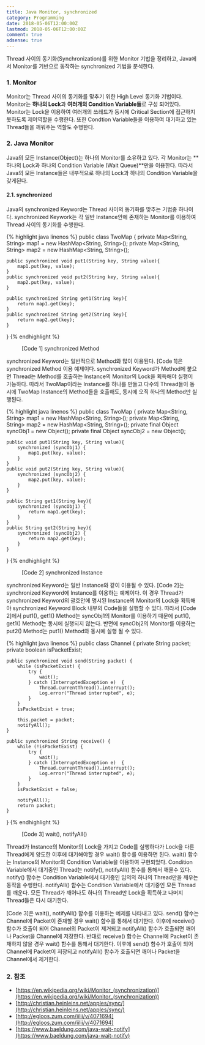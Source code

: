 ```yaml
---
title: Java Monitor, synchronized
category: Programming
date: 2018-05-06T12:00:00Z
lastmod: 2018-05-06T12:00:00Z
comment: true
adsense: true
---
```


Thread 사이의 동기화(Synchronization)를 위한 Monitor 기법을 정리하고, Java에서 Monitor를 기반으로 동작하는 synchronized 기법을 분석한다.

### 1. Monitor

Monitor는 Thread 사이의 동기화를 맞추기 위한 High Level 동기화 기법이다. Monitor는 **하나의 Lock**과 **여러개의 Condition Variable들**로 구성 되어있다. Monitor는 Lock을 이용하여 여러개의 쓰레드가 동시에 Critical Section에 접근하지 못하도록 제어역할을 수행한다. 또한 Condtion Variable들을 이용하여 대기하고 있는 Thread들을 깨워주는 역할도 수행한다.

### 2. Java Monitor

Java의 모든 Instance(Object)는 하나의 Monitor를 소유하고 있다. 각 Monitor는 **하나의 Lock과 하나의 Condition Variable (Wait Queue)**만을 이용한다. 따라서 Java의 모든 Instance들은 내부적으로 하나의 Lock과 하나의 Condition Variable을 갖게된다.

#### 2.1. synchronized

Java의 synchronized Keyword는 Thread 사이의 동기화를 맞추는 기법중 하나이다. synchronized Keywork는 각 일반 Instance안에 존재하는 Monitor를 이용하여 Thread 사이의 동기화를 수행한다.

{% highlight java linenos %}
public class TwoMap {
    private Map<String, String> map1 = new HashMap<String, String>();
    private Map<String, String> map2 = new HashMap<String, String>();
    
    public synchronized void put1(String key, String value){
        map1.put(key, value);
    }
    public synchronized void put2(String key, String value){
        map2.put(key, value);
    }
    
    public synchronized String get1(String key){
        return map1.get(key);
    }
    public synchronized String get2(String key){
        return map2.get(key);
    }
}
{% endhighlight %}
<figure>
<figcaption class="caption">[Code 1] synchronized Method</figcaption>
</figure>

synchronized Keyword는 일반적으로 Method와 많이 이용된다. [Code 1]은 synchronized Method 이용 예제이다. synchronized Keyword가 Method에 붙으면 Thread는 Method를 호출하는 Instance의 Monitor의 Lock을 획득해야 실행이 가능하다. 따라서 TwoMap이라는 Instance를 하나를 만들고 다수의 Thread들이 동시에 TwoMap Instance의 Method들을 호출해도, 동시에 오직 하나의 Method만 실행된다.

{% highlight java linenos %}
public class TwoMap {
    private Map<String, String> map1 = new HashMap<String, String>();
    private Map<String, String> map2 = new HashMap<String, String>();
    private final Object syncObj1 = new Object();
    private final Object syncObj2 = new Object();
    
    public void put1(String key, String value){
        synchronized (syncObj1) {
            map1.put(key, value);
        }
    }
    public void put2(String key, String value){        
        synchronized (syncObj2) {
            map2.put(key, value);
        }
    }
  
    public String get1(String key){
        synchronized (syncObj1) {
            return map1.get(key);
        }
    }
    public String get2(String key){
        synchronized (syncObj2) {
            return map2.get(key);
        }
    }
}
{% endhighlight %}
<figure>
<figcaption class="caption">[Code 2] synchronized Instance</figcaption>
</figure>

synchronized Keyword는 일반 Instance와 같이 이용될 수 있다. [Code 2]는 synchronized Keyword에 Instance를 이용하는 예제이다. 이 경우 Thread가 synchronized Keyword의 괄호안에 명시된 Instance의 Monitor의 Lock을 획득해야 synchronized Keyword Block 내부의 Code들을 실행할 수 있다. 따라서 [Code 2]에서 put1(), get1() Method는 syncObj1의 Monitor를 이용하기 때문에 put1(), get1() Method는 동시에 실행되지 않는다. 반면에 syncObj2의 Monitor를 이용하는 put2() Method는 put1() Method와 동시에 실행 될 수 있다.

{% highlight java linenos %}
public class Channel {
    private String packet;
    private boolean isPacketExist;
 
    public synchronized void send(String packet) {
        while (isPacketExist) {
            try {
                wait();
            } catch (InterruptedException e)  {
                Thread.currentThread().interrupt(); 
                Log.error("Thread interrupted", e); 
            }
        }
        isPacketExist = true;
        
        this.packet = packet;
        notifyAll();
    }
 
    public synchronized String receive() {
        while (!isPacketExist) {
            try {
                wait();
            } catch (InterruptedException e)  {
                Thread.currentThread().interrupt(); 
                Log.error("Thread interrupted", e); 
            }
        }
        isPacketExist = false;

        notifyAll();
        return packet;
    }
}
{% endhighlight %}
<figure>
<figcaption class="caption">[Code 3] wait(), notifyAll()</figcaption>
</figure>

Thread가 Instance의 Monitor의 Lock을 가지고 Code를 실행하다가 Lock을 다른 Thread에게 양도한 이후에 대기해야할 경우 wait() 함수를 이용하면 된다. wait() 함수는 Instance의 Monitor의 Condition Variable을 이용하여 구현되었다. Condition Variable에서 대기중인 Thread는 notify(), notifyAll() 함수를 통해서 깨울수 있다. notify() 함수는 Condition Variable에서 대기중인 임의의 하나의 Thread만을 깨우는 동작을 수행한다. notifyAll() 함수는 Condition Variable에서 대기중인 모든 Thread를 깨운다. 모든 Thread가 깨어나도 하나의 Thread만 Lock을 획득하고 나머지 Thread들은 다시 대기한다.

[Code 3]은 wait(), notifyAll() 함수를 이용하는 예제를 나타내고 있다. send() 함수는 Channel에 Packet이 존재할 경우 wait() 함수를 통해서 대기한다. 이후에 receive() 함수가 호출이 되어 Channel의 Packet이 제거되고 notifyAll() 함수가 호출되면 깨어나 Packet을 Channel에 저장한다. 반대로 receive() 함수는 Channel에 Packet이 존재하지 않을 경우 wait() 함수를 통해서 대기한다. 이후에 send() 함수가 호출이 되어 Channel에 Packet이 저장되고 notifyAll() 함수가 호출되면 깨어나 Packet을 Channel에서 제거한다.

### 2. 참조

* [https://en.wikipedia.org/wiki/Monitor_(synchronization)](https://en.wikipedia.org/wiki/Monitor_(synchronization))
* [http://christian.heinleins.net/apples/sync/](http://christian.heinleins.net/apples/sync/)
* [http://egloos.zum.com/iilii/v/4071694](http://egloos.zum.com/iilii/v/4071694)
* [https://www.baeldung.com/java-wait-notify](https://www.baeldung.com/java-wait-notify)
